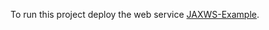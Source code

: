 To run this project deploy the web service [JAXWS-Example](https://github.com/elton-oliveira/JAXWS-Example "JAXWS-Example").
